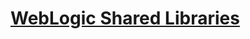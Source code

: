 # [WebLogic Shared Libraries](https://docs.oracle.com/cd/E14545_01/help/oracle.eclipse.tools.weblogic.doc/html/j2eelib/index.html)
